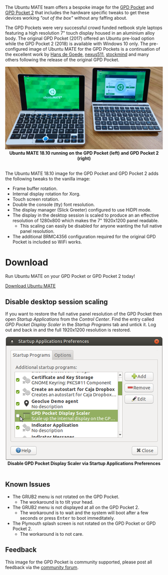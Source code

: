 <!--
.. title: Ubuntu MATE for the GPD Pocket and GPD Pocket 2
.. slug: gpd-pocket
.. date: 2018-10-17 17:00:00 UTC
.. tags: Ubuntu,MATE,GPD Pocket,GPD Pocket 2,download
.. link:
.. description: Ubuntu MATE for the GPD Pocket and GPD Pocket 2
.. type: text
.. author: Martin Wimpress
-->

The Ubuntu MATE team offers a bespoke image for the
[GPD Pocket](https://gpd.hk/gpdpocket) and [GPD Pocket 2](https://gpd.hk/gpdpocket2)
that includes the hardware specific tweaks to get these devices working
*"out of the box"* without any faffing about.

The GPD Pockets were very successful crowd funded netbook style laptops 
featuring a high resolution 7" touch display housed in an aluminium alloy 
body. The original GPD Pocket (2017) offered an Ubuntu pre-load option while 
the GPD Pocket 2 (2018) is available with Windows 10 only. The pre-configured 
image of Ubuntu MATE for the GPD Pockets is a continuation of the excellent 
work by [Hans de Goede](https://hansdegoede.livejournal.com/), 
[nexus511](https://apt.nexus511.net/), 
[stockmind](https://github.com/stockmind/gpd-pocket-ubuntu-respin) and many 
others following the release of the original GPD Pocket.

<div align="center">
  <img src="/gallery/blog/gpd-pockets.jpg" /></a><br />
  <b>Ubuntu MATE 18.10 running on the GPD Pocket (left) and GPD Pocket 2 (right)</b>
</div>
<br />

The Ubuntu MATE 18.10 image for the GPD Pocket and GPD Pocket 2 adds the
following tweaks to the vanilla image:

  * Frame buffer rotation.
  * Internal display rotation for Xorg.
  * Touch screen rotation.
  * Double the console (tty) font resolution.
  * The display manager (Slick Greeter) configured to use HiDPI mode.
  * The display in the desktop session is scaled to produce an an effective resolution of 1280x800 which makes the 7" 1920x1200 panel readable.
    * This scaling can easily be disabled for anyone wanting the full native panel resolution.
  * The additional BRMC4356 configuration required for the original GPD Pocket is included so WiFi works.

<div class="bs-component">
  <div class="jumbotron">
    <h1>Download</h1>
      <p>Run Ubuntu MATE on your GPD Pocket or GPD Pocket 2 today!</p>
      <a href="/download/" class="btn btn-primary btn-lg">Download Ubuntu MATE</a>
      </p>
    </div>
</div>

## Disable desktop session scaling

If you want to restore the full native panel resolution of the GPD Pocket then
open *Startup Applications* from the *Control Center*. Find the entry called
*GPD Pocket Display Scaler* in the *Startup Programs* tab and untick it. Log
out and back in and the full 1920x1200 resolution is restored.

<div align="center">
  <img src="/gallery/blog/gpd-pocket-display-scaler.png" /></a><br />
  <b>Disable GPD Pocket Display Scaler via Startup Applications Preferences</b>
</div>
<br />

## Known Issues

  * The GRUB2 menu is not rotated on the GPD Pocket.
    * The workaround is to tilt your head.
  * The GRUB2 menu is not displayed at all on the GPD Pocket 2.
    * The workaround is to wait and the system will boot after a few seconds or press <kbd>Enter</kbd> to boot immeditately.
  * The Plymouth splash screen is not rotated on the GPD Pocket or GPD Pocket 2.
    * The workaround is to not care.

## Feedback

This image for the GPD Pocket is community supported, please post all feedback
via the [community forum](https://ubuntu-mate.community/).
